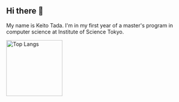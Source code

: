 ## Hi there 👋

<!--
**keito0tada/keito0tada** is a ✨ _special_ ✨ repository because its `README.md` (this file) appears on your GitHub profile.

Here are some ideas to get you started:

- 🔭 I’m currently working on ...
- 🌱 I’m currently learning ...
- 👯 I’m looking to collaborate on ...
- 🤔 I’m looking for help with ...
- 💬 Ask me about ...
- 📫 How to reach me: ...
- 😄 Pronouns: ...
- ⚡ Fun fact: ...
-->
My name is Keito Tada.
I'm in my first year of a master's program in computer science at Institute of Science Tokyo.

<img alt="Top Langs" height="150px" src="https://github-readme-stats.vercel.app/api/top-langs/?username=keito0tada&layout=compact&count_private=true&show_icons=true&theme=tokyonight" />

